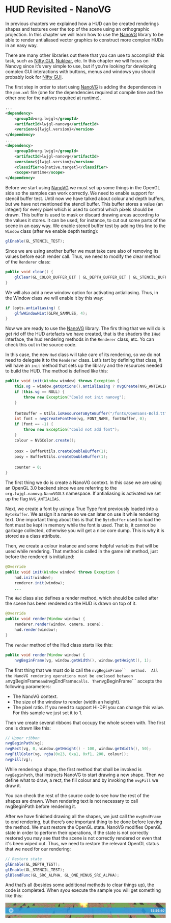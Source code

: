 # HUD Revisited - NanoVG

In previous chapters we explained how a HUD can be created renderings shapes and textures over the top of the scene using an orthographic projection.  In this chapter we will learn how to use the [NanoVG](https://github.com/memononen/nanovg) library to be able to render antialiased vector graphics to construct more complex HUDs in an easy way.

There are many other libraries out there that you can use to accomplish this task, such as [Nifty GUI](https://github.com/nifty-gui/nifty-gui), [Nuklear](https://github.com/vurtun/nuklear), etc. In this chapter we will focus on Nanovg since it’s very simple to use, but if you’re looking for developing complex GUI interactions with buttons, menus and windows you should probably look for [Nifty GUI](https://github.com/nifty-gui/nifty-gui).

The first step in order to start using [NanoVG](https://github.com/memononen/nanovg) is adding the dependences in the `pom.xml` file \(one  for the dependencies required at compile time and the other one for the natives required at runtime\).

```xml
...
<dependency>
    <groupId>org.lwjgl</groupId>
    <artifactId>lwjgl-nanovg</artifactId>
    <version>${lwjgl.version}</version>
</dependency>
...
<dependency>
    <groupId>org.lwjgl</groupId>
    <artifactId>lwjgl-nanovg</artifactId>
    <version>${lwjgl.version}</version>
    <classifier>${native.target}</classifier>
    <scope>runtime</scope>
</dependency>
```

Before we start using [NanoVG](https://github.com/memononen/nanovg) we must set up some things in the OpenGL side so the samples can work correctly. We need to enable support for stencil buffer test. Until now we have talked about colour and depth buffers, but we have not mentioned the stencil buffer. This buffer stores a value \(an integer\) for every pixel which is used to control which pixels should be drawn. This buffer is used to mask or discard drawing areas according to the values it stores. It can be used, for instance, to cut out some parts of the scene in an easy way. We enable stencil buffer test by adding this line to the `Window` class \(after we enable depth testing\):

```java
glEnable(GL_STENCIL_TEST);
```

Since we are using another buffer we must take care also of removing its values before each render call. Thus, we need to modify the clear method of the `Renderer` class:

```java
public void clear() {
    glClear(GL_COLOR_BUFFER_BIT | GL_DEPTH_BUFFER_BIT | GL_STENCIL_BUFFER_BIT);
}
```

We will also add a new window option for activating antialiasing. Thus, in the Window class we will enable it by this way:

```java
if (opts.antialiasing) {
    glfwWindowHint(GLFW_SAMPLES, 4);
}
```

Now we are ready to use the [NanoVG](https://github.com/memononen/nanovg) library. The firs thing that we will do is get rid off the HUD artefacts we have created, that is the shaders the `IHud` interface, the hud rendering methods in the `Renderer` class, etc. Yo can check this out in the source code.

In this case, the new `Hud` class will take care of its rendering, so we do not need to delegate it to the `Renderer` class. Let’s tart by defining that class, It will have an `init` method that sets up the library and the resources needed to build the HUD. The method is defined like this:

```java
public void init(Window window) throws Exception {
    this.vg = window.getOptions().antialiasing ? nvgCreate(NVG_ANTIALIAS | NVG_STENCIL_STROKES) : nvgCreate(NVG_STENCIL_STROKES);
    if (this.vg == NULL) {
        throw new Exception("Could not init nanovg");
    }

    fontBuffer = Utils.ioResourceToByteBuffer("/fonts/OpenSans-Bold.ttf", 150 * 1024);
    int font = nvgCreateFontMem(vg, FONT_NAME, fontBuffer, 0);
    if (font == -1) {
        throw new Exception("Could not add font");
    }
    colour = NVGColor.create();

    posx = BufferUtils.createDoubleBuffer(1);
    posy = BufferUtils.createDoubleBuffer(1);

    counter = 0;
}
```

The first thing we do is create a NanoVG context. In this case we are using an OpenGL 3.0 backend since we are referring to the `org.lwjgl.nanovg.NanoVGGL3` namespace. If antialiasing is activated we set up the flag `NVG_ANTIALIAS`.

Next, we create a font by using a True Type font previously loaded into a `ByteBuffer`. We assign it a name so we can later on use it while rendering text. One important thing about this is that the `ByteBuffer` used to load the font must be kept in memory while the font is used. That is, it cannot be garbage collected, otherwise you will get a nice core dump. This is why it is stored as a class attribute.

Then, we create a colour instance and some helpful variables that will be used while rendering. That  method is called in the game init method, just before the rendered is initialized:

```java
@Override
public void init(Window window) throws Exception {
    hud.init(window);
    renderer.init(window);
    ...
```

The `Hud` class also defines a render method, which should be called after the scene has been rendered so the HUD is drawn on top of it.

```java
@Override
public void render(Window window) {
    renderer.render(window, camera, scene);
    hud.render(window);
}
```

The `render` method of the Hud class starts like this:

```java
public void render(Window window) {
    nvgBeginFrame(vg, window.getWidth(), window.getHeight(), 1);
```

The first thing that we must do is call the ```nvgBeginFrame``  method.  All the NanoVG rendering operations must be enclosed between a```nvgBeginFrame`and`nvgEndFrame`calls. The`nvgBeginFrame\`\`\` accepts the following parameters:

* The NanoVG context.
* The size of the window to render \(width an height\).
* The pixel ratio. If you need to support Hi-DPI  you can change this value. For this sample we just set it to 1.

Then we create several ribbons that occupy the whole screen with. The first one is drawn like this:

```java
// Upper ribbon
nvgBeginPath(vg);
nvgRect(vg, 0, window.getHeight() - 100, window.getWidth(), 50);
nvgFillColor(vg, rgba(0x23, 0xa1, 0xf1, 200, colour));
nvgFill(vg);
```

While rendering a shape, the first method that shall be invoked is  `nvgBeginPath`, that instructs NanoVG to start drawing a new shape. Then we define what to draw, a rect, the fill colour and by invoking the `nvgFill` we draw it.

You can check the rest of the source code to see how the rest of the shapes are drawn. When rendering text is not necessary to call  nvgBeginPath before rendering it.

After we have finished drawing all the shapes, we just call the `nvgEndFrame` to end rendering, but there’s one important thing to be done before leaving the method. We must restore the OpenGL state. NanoVG modifies OpenGL state in order to perform their operations, if the state is not correctly restored you  may see that the scene is not correctly rendered or even that it's been wiped out. Thus, we need to restore the relevant OpenGL status that we need for our rendering:

```java
// Restore state
glEnable(GL_DEPTH_TEST);
glEnable(GL_STENCIL_TEST);
glBlendFunc(GL_SRC_ALPHA, GL_ONE_MINUS_SRC_ALPHA);
```

And that’s all \(besides some additional methods to clear things up\), the code is completed. When syou execute the sample you will get something like this:

![Hud](/chapter24/hud.png)

